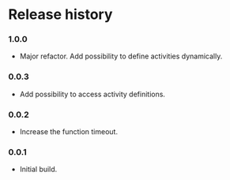 # Release history

### 1.0.0
* Major refactor. Add possibility to define activities dynamically.

### 0.0.3
* Add possibility to access activity definitions.

### 0.0.2
* Increase the function timeout.

### 0.0.1
* Initial build.